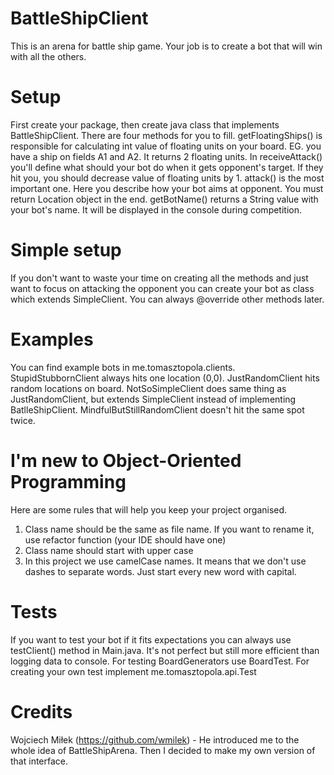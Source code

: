 # BattleShipClient
This is an arena for battle ship game. Your job is to create a bot that will win with all the others.

# Setup
First create your package, then create java class that implements BattleShipClient. There are four methods for you to fill. 
getFloatingShips() is responsible for calculating int value of floating units on your board. EG. you have a ship on 
fields A1 and A2. It returns 2 floating units. 
In receiveAttack() you'll define what should your bot do when it gets opponent's target. If they hit you, you should 
decrease value of floating units by 1. 
attack() is the most important one. Here you describe how your bot aims at opponent. You must return Location object 
in the end.
getBotName() returns a String value with your bot's name. It will be displayed in the console during competition.

# Simple setup
If you don't want to waste your time on creating all the methods and just want to focus on attacking the opponent you can 
create your bot as class which extends SimpleClient. You can always @override other methods later.

# Examples
You can find example bots in me.tomasztopola.clients. 
StupidStubbornClient always hits one location (0,0). 
JustRandomClient hits random locations on board. 
NotSoSimpleClient does same thing as JustRandomClient, but extends SimpleClient instead of implementing BatlleShipClient.
MindfulButStillRandomClient doesn't hit the same spot twice.

# I'm new to Object-Oriented Programming
Here are some rules that will help you keep your project organised.
1. Class name should be the same as file name. If you want to rename it, use refactor function (your IDE should have one)
2. Class name should start with upper case
3. In this project we use camelCase names. It means that we don't use dashes to separate words. 
   Just start every new word with capital.
   
# Tests
If you want to test your bot if it fits expectations you can always use testClient() method in Main.java.
It's not perfect but still more efficient than logging data to console. 
For testing BoardGenerators use BoardTest.
For creating your own test implement me.tomasztopola.api.Test

# Credits
Wojciech Miłek (https://github.com/wmilek) - He introduced me to the whole idea of BattleShipArena. Then I decided 
to make my own version of that interface.
